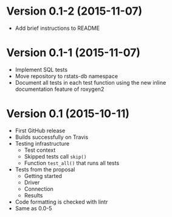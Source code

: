 Version 0.1-2 (2015-11-07)
===

- Add brief instructions to README


Version 0.1-1 (2015-11-07)
===

- Implement SQL tests
- Move repository to rstats-db namespace
- Document all tests in each test function using the new inline documentation feature of roxygen2


Version 0.1 (2015-10-11)
===

- First GitHub release
- Builds successfully on Travis
- Testing infrastructure
    - Test context
    - Skipped tests call `skip()`
    - Function `test_all()` that runs all tests
- Tests from the proposal
    - Getting started
    - Driver
    - Connection
    - Results
- Code formatting is checked with lintr
- Same as 0.0-5
